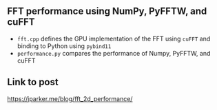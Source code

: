 ## FFT performance using NumPy, PyFFTW, and cuFFT

* `fft.cpp` defines the GPU implementation of the FFT using `cuFFT` and binding to Python using `pybind11`
* `performance.py` compares the performance of Numpy, PyFFTW, and cuFFT

## Link to post
https://jparker.me/blog/fft_2d_performance/
